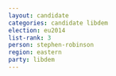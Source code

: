 ```yaml
---
layout: candidate
categories: candidate libdem
election: eu2014
list-rank: 3
person: stephen-robinson
region: eastern
party: libdem
---
```

